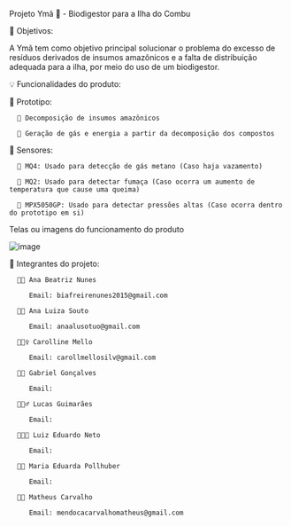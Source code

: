 Projeto Ymã 🌿 - Biodigestor para a Ilha do Combu
   
🎯 Objetivos:

A Ymã tem como objetivo principal solucionar o problema do excesso de resíduos derivados de insumos amazônicos e a falta de distribuição adequada para a ilha, por meio do uso de um biodigestor.

💡 Funcionalidades do produto:

   📍 Prototipo:

      🔸 Decomposição de insumos amazônicos
  
      🔸 Geração de gás e energia a partir da decomposição dos compostos

   📍 Sensores:

      🔹 MQ4: Usado para detecção de gás metano (Caso haja vazamento)
   
      🔹 MQ2: Usado para detectar fumaça (Caso ocorra um aumento de temperatura que cause uma queima)

      🔹 MPX5050GP: Usado para detectar pressões altas (Caso ocorra dentro do prototipo em si)


Telas ou imagens do funcionamento do produto

![image](https://github.com/anaalusouto/Projeto-Yma/assets/129214231/663ab30d-53eb-4c18-9c63-d72e6439eccc)

   
🛜 Integrantes do projeto:

      👩🏻 Ana Beatriz Nunes

         Email: biafreirenunes2015@gmail.com 

      👩🏻 Ana Luiza Souto

         Email: anaalusotuo@gmail.com

      👱🏻‍♀️ Carolline Mello

         Email: carollmellosilv@gmail.com

      🧑🏻 Gabriel Gonçalves
      
         Email:

      🧔🏻‍♂️ Lucas Guimarães 
      
         Email:

      👨🏽‍🦱 Luiz Eduardo Neto
      
         Email:

      👩🏻 Maria Eduarda Pollhuber
      
         Email:

      🧑🏻 Matheus Carvalho

         Email: mendocacarvalhomatheus@gmail.com
   
